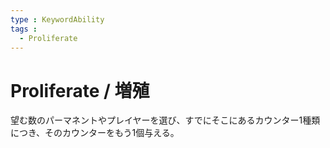 ```yaml
---
type : KeywordAbility
tags : 
  - Proliferate
---
```

# Proliferate / 増殖

望む数のパーマネントやプレイヤーを選び、すでにそこにあるカウンター1種類につき、そのカウンターをもう1個与える。
